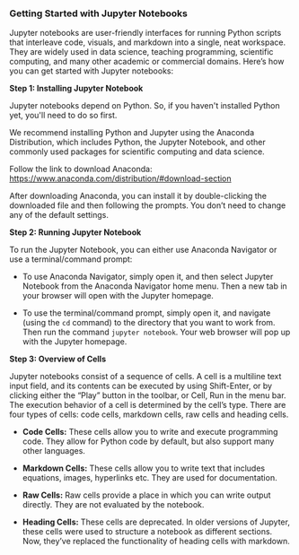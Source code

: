### Getting Started with Jupyter Notebooks

Jupyter notebooks are user-friendly interfaces for running Python scripts that interleave code, visuals, and markdown into a single, neat workspace. They are widely used in data science, teaching programming, scientific computing, and many other academic or commercial domains. Here’s how you can get started with Jupyter notebooks:

**Step 1: Installing Jupyter Notebook**

Jupyter notebooks depend on Python. So, if you haven't installed Python yet, you'll need to do so first. 

We recommend installing Python and Jupyter using the Anaconda Distribution, which includes Python, the Jupyter Notebook, and other commonly used packages for scientific computing and data science. 

Follow the link to download Anaconda: https://www.anaconda.com/distribution/#download-section

After downloading Anaconda, you can install it by double-clicking the downloaded file and then following the prompts. You don’t need to change any of the default settings.

**Step 2: Running Jupyter Notebook**

To run the Jupyter Notebook, you can either use Anaconda Navigator or use a terminal/command prompt:

- To use Anaconda Navigator, simply open it, and then select Jupyter Notebook from the Anaconda Navigator home menu. Then a new tab in your browser will open with the Jupyter homepage.

- To use the terminal/command prompt, simply open it, and navigate (using the `cd` command) to the directory that you want to work from. Then run the command `jupyter notebook`. Your web browser will pop up with the Jupyter homepage.

**Step 3: Overview of Cells**

Jupyter notebooks consist of a sequence of cells. A cell is a multiline text input field, and its contents can be executed by using Shift-Enter, or by clicking either the “Play” button in the toolbar, or Cell, Run in the menu bar. The execution behavior of a cell is determined by the cell’s type. There are four types of cells: code cells, markdown cells, raw cells and heading cells.

- **Code Cells:** These cells allow you to write and execute programming code. They allow for Python code by default, but also support many other languages.

- **Markdown Cells:** These cells allow you to write text that includes equations, images, hyperlinks etc. They are used for documentation.

- **Raw Cells:** Raw cells provide a place in which you can write output directly. They are not evaluated by the notebook.

- **Heading Cells:** These cells are deprecated. In older versions of Jupyter, these cells were used to structure a notebook as different sections. Now, they’ve replaced the functionality of heading cells with markdown.

